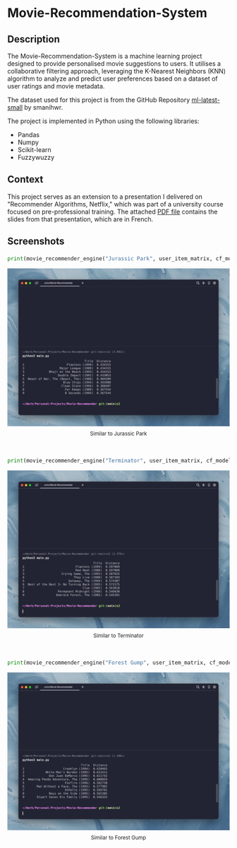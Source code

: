 # Movie-Recommendation-System
## Description
The Movie-Recommendation-System is a machine learning project designed to provide personalised movie suggestions to users. It utilises a collaborative filtering approach, leveraging the K-Nearest Neighbors (KNN) algorithm to analyze and predict user preferences based on a dataset of user ratings and movie metadata.

The dataset used for this project is from the GitHub Repository [ml-latest-small](https://github.com/smanihwr/ml-latest-small) by smanihwr.

The project is implemented in Python using the following libraries:
- Pandas
- Numpy
- Scikit-learn
- Fuzzywuzzy

## Context

This project serves as an extension to a presentation I delivered on "Recommender Algorithms, Netflix," which was part of a university course focused on pre-professional training. The attached [PDF file](recommendation-algorithms-netflix.pdf) contains the slides from that presentation, which are in French.

## Screenshots
```python
print(movie_recommender_engine("Jurassic Park", user_item_matrix, cf_model, n_recs))
```

<p align="center">
  <img src="images/jurassic-park.png" alt="Similar to Jurassic Park">
  <br>
  <sub>Similar to Jurassic Park</sub>
</p>

<br>

```python
print(movie_recommender_engine("Terminator", user_item_matrix, cf_model, n_recs))
```

<p align="center">
  <img src="images/terminator.png" alt="Similar to Terminator">
  <br>
  <sub>Similar to Terminator</sub>
</p>

<br>

```python
print(movie_recommender_engine("Forest Gump", user_item_matrix, cf_model, n_recs))
```

<p align="center">
  <img src="images/forest-gump.png" alt="Similar to Forest Gump">
  <br>
  <sub>Similar to Forest Gump</sub>
</p>